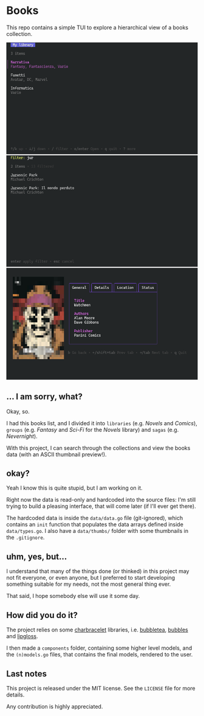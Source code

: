 # Books

This repo contains a simple TUI to explore a hierarchical view of a books
collection.

![list view](gallery/list.png)
![filer view](gallery/filter.png)
![book view](gallery/book.png)

## ... I am sorry, what?

Okay, so.

I had this books list, and I divided it into `libraries` (e.g. _Novels_ and
_Comics_), `groups` (e.g. _Fantasy_ and _Sci-Fi_ for the _Novels_ library) and
`sagas` (e.g. _Nevernight_).

With this project, I can search through the collections and view the books data
(with an ASCII thumbnail preview!).

## okay?

Yeah I know this is quite stupid, but I am working on it.

Right now the data is read-only and hardcoded into the source files: I'm still
trying to build a pleasing interface, that will come later (if I'll ever get
there).

The hardcoded data is inside the `data/data.go` file (git-ignored), which
contains an `init` function that populates the data arrays defined inside
`data/types.go`. I also have a `data/thumbs/` folder with some thumbnails in
the `.gitignore`.

## uhm, yes, but...

I understand that many of the things done (or thinked) in this project may not
fit everyone, or even anyone, but I preferred to start developing something
suitable for my needs, not the most general thing ever.

That said, I hope somebody else will use it some day.

## How did you do it?

The project relies on some [charbracelet](https://charm.land) libraries, i.e.
[bubbletea](https://github.com/charmbracelet/bubbletea),
[bubbles](https://github.com/charmbracelet/bubbles) and
[lipgloss](https://github.com/charmbracelet/lipgloss).

I then made a `components` folder, containing some higher level models, and 
the `(n)models.go` files, that contains the final models, rendered to the user.

## Last notes

This project is released under the MIT license. See the `LICENSE` file for more
details.

Any contribution is highly appreciated.
